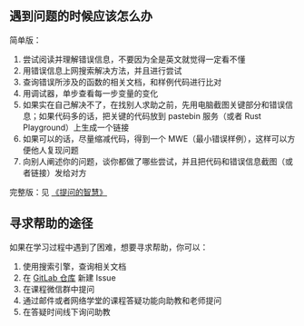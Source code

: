 ## 遇到问题的时候应该怎么办

简单版：

1. 尝试阅读并理解错误信息，不要因为全是英文就觉得一定看不懂
2. 用错误信息上网搜索解决方法，并且进行尝试
3. 查询错误所涉及的函数的相关文档，和样例代码进行比对
4. 用调试器，单步查看每一步变量的变化
5. 如果实在自己解决不了，在找别人求助之前，先用电脑截图关键部分和错误信息；如果代码多的话，把关键的代码放到 pastebin 服务（或者 Rust Playground）上生成一个链接
6. 如果可以的话，尽量缩减代码，得到一个 MWE（最小错误样例），这样可以方便他人复现问题
7. 向别人阐述你的问题，谈你都做了哪些尝试，并且把代码和错误信息截图（或者链接）发给对方

完整版：见 [《提问的智慧》](https://github.com/ryanhanwu/How-To-Ask-Questions-The-Smart-Way/blob/master/README-zh_CN.md)

## 寻求帮助的途径

如果在学习过程中遇到了困难，想要寻求帮助，你可以：

1. 使用搜索引擎，查询相关文档
2. 在 [GitLab 仓库](https://git.tsinghua.edu.cn/Router-Lab/Router-Lab/-/issues) 新建 Issue
3. 在课程微信群中提问
4. 通过邮件或者网络学堂的课程答疑功能向助教和老师提问
5. 在答疑时间线下询问助教
